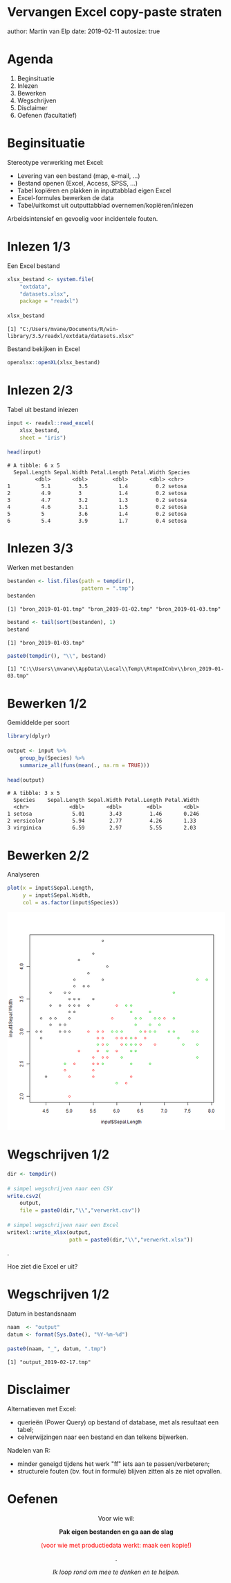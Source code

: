 Vervangen Excel copy-paste straten
========================================================
author: Martin van Elp
date: 2019-02-11
autosize: true


Agenda
========================================================

1. Beginsituatie
2. Inlezen
3. Bewerken
4. Wegschrijven
5. Disclaimer
6. Oefenen (facultatief)


Beginsituatie
========================================================

Stereotype verwerking met Excel:

- Levering van een bestand (map, e-mail, ...)
- Bestand openen (Excel, Access, SPSS, ...)
- Tabel kopi&#235;ren en plakken in inputtabblad eigen Excel
- Excel-formules bewerken de data
- Tabel/uitkomst uit outputtabblad overnemen/kopi&#235;ren/inlezen

Arbeidsintensief en gevoelig voor incidentele fouten.


Inlezen 1/3
========================================================

Een Excel bestand


```r
xlsx_bestand <- system.file(
    "extdata",
    "datasets.xlsx",
    package = "readxl")

xlsx_bestand
```

```
[1] "C:/Users/mvane/Documents/R/win-library/3.5/readxl/extdata/datasets.xlsx"
```

Bestand bekijken in Excel


```r
openxlsx::openXL(xlsx_bestand)
```


Inlezen 2/3
========================================================

Tabel uit bestand inlezen


```r
input <- readxl::read_excel(
    xlsx_bestand,
    sheet = "iris")

head(input)
```

```
# A tibble: 6 x 5
  Sepal.Length Sepal.Width Petal.Length Petal.Width Species
         <dbl>       <dbl>        <dbl>       <dbl> <chr>  
1          5.1         3.5          1.4         0.2 setosa 
2          4.9         3            1.4         0.2 setosa 
3          4.7         3.2          1.3         0.2 setosa 
4          4.6         3.1          1.5         0.2 setosa 
5          5           3.6          1.4         0.2 setosa 
6          5.4         3.9          1.7         0.4 setosa 
```


Inlezen 3/3
========================================================



Werken met bestanden


```r
bestanden <- list.files(path = tempdir(), 
                        pattern = ".tmp")
bestanden
```

```
[1] "bron_2019-01-01.tmp" "bron_2019-01-02.tmp" "bron_2019-01-03.tmp"
```

```r
bestand <- tail(sort(bestanden), 1)
bestand
```

```
[1] "bron_2019-01-03.tmp"
```

```r
paste0(tempdir(), "\\", bestand)
```

```
[1] "C:\\Users\\mvane\\AppData\\Local\\Temp\\RtmpmICnbv\\bron_2019-01-03.tmp"
```


Bewerken 1/2
========================================================

Gemiddelde per soort


```r
library(dplyr)

output <- input %>%
    group_by(Species) %>%
    summarize_all(funs(mean(., na.rm = TRUE)))

head(output)
```

```
# A tibble: 3 x 5
  Species    Sepal.Length Sepal.Width Petal.Length Petal.Width
  <chr>             <dbl>       <dbl>        <dbl>       <dbl>
1 setosa             5.01        3.43         1.46       0.246
2 versicolor         5.94        2.77         4.26       1.33 
3 virginica          6.59        2.97         5.55       2.03 
```


Bewerken 2/2
========================================================

Analyseren


```r
plot(x = input$Sepal.Length,
     y = input$Sepal.Width,
     col = as.factor(input$Species))
```

<img src="Vervangen-Excel-copy-paste-straten-figure/unnamed-chunk-7-1.png" title="plot of chunk unnamed-chunk-7" alt="plot of chunk unnamed-chunk-7" style="display: block; margin: auto;" />


Wegschrijven 1/2
========================================================


```r
dir <- tempdir()

# simpel wegschrijven naar een CSV
write.csv2(
    output, 
    file = paste0(dir,"\\","verwerkt.csv"))

# simpel wegschrijven naar een Excel
writexl::write_xlsx(output, 
                    path = paste0(dir,"\\","verwerkt.xlsx"))
```

.

Hoe ziet die Excel er uit?




Wegschrijven 1/2
========================================================

Datum in bestandsnaam


```r
naam  <- "output"
datum <- format(Sys.Date(), "%Y-%m-%d")

paste0(naam, "_", datum, ".tmp")
```

```
[1] "output_2019-02-17.tmp"
```


Disclaimer
========================================================

Alternatieven met Excel:

- querie&#235;n (Power Query) op bestand of database, met als resultaat een tabel;
- celverwijzingen naar een bestand en dan telkens bijwerken.

Nadelen van R:

- minder geneigd tijdens het werk "ff" iets aan te passen/verbeteren; 
- structurele fouten (bv. fout in formule) blijven zitten als ze niet opvallen.


Oefenen
========================================================

<center>
Voor wie wil: 

**Pak eigen bestanden en ga aan de slag**

<font color="red">(voor wie met productiedata werkt: maak een kopie!)</font>

.

*Ik loop rond om mee te denken en te helpen.*
</center>
